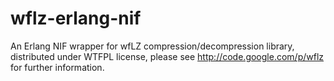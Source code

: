 wflz-erlang-nif
===============

An Erlang NIF wrapper for wfLZ compression/decompression library, distributed under WTFPL license, please see http://code.google.com/p/wflz for further information.


